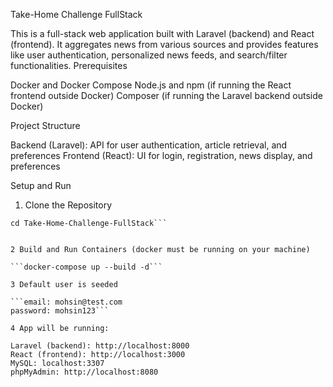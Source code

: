 Take-Home Challenge FullStack

This is a full-stack web application built with Laravel (backend) and React (frontend). It aggregates news from various sources and provides features like user authentication, personalized news feeds, and search/filter functionalities.
Prerequisites

Docker and Docker Compose
Node.js and npm (if running the React frontend outside Docker)
Composer (if running the Laravel backend outside Docker)

Project Structure

Backend (Laravel): API for user authentication, article retrieval, and preferences
Frontend (React): UI for login, registration, news display, and preferences

Setup and Run
1. Clone the Repository


```git clone https://github.com/mohsin-laeeque/Take-Home-Challenge-FullStack.git
cd Take-Home-Challenge-FullStack```


2 Build and Run Containers (docker must be running on your machine)

```docker-compose up --build -d```

3 Default user is seeded 

```email: mohsin@test.com
password: mohsin123```

4 App will be running:

Laravel (backend): http://localhost:8000
React (frontend): http://localhost:3000
MySQL: localhost:3307
phpMyAdmin: http://localhost:8080